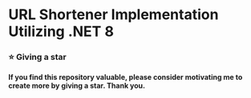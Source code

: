 # URL Shortener Implementation Utilizing .NET 8


### ⭐ Giving a star

**If you find this repository valuable, please consider motivating me to create more by giving a star. Thank you.**
